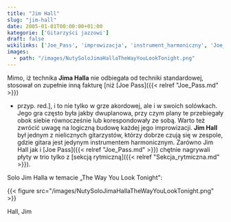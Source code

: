 ```yaml
---
title: "Jim Hall"
slug: "jim-hall"
date: 2005-01-01T00:00:00+01:00
kategorie: ['Gitarzyści jazzowi']
draft: false
wikilinks: ['Joe_Pass', 'improwizacja', 'instrument_harmoniczny', 'Joe_Pass', 'Sekcja_rytmiczna', 'grafika:NutySoloJimaHallaTheWayYouLookTonight.png']
images:
  - path: "/images/NutySoloJimaHallaTheWayYouLookTonight.png"
---
```

Mimo, iż technika **Jima Halla** nie odbiegała od techniki standardowej,
stosował on zupełnie inną fakturę \[niż [Joe Pass]({{< relref "Joe_Pass.md" >}})
- przyp. red.\], i to nie tylko w grze akordowej, ale i w swoich
solówkach. Jego gra często była jakby dwuplanowa, przy czym plany te
przebiegały obok siebie równocześnie lub korespondowały ze sobą. Warto
też zwrócić uwagę na logiczną budowę każdej jego
improwizacji<!-- link nie odnosił się do niczego -->. **Jim Hall** był jednym z
nielicznych gitarzystów, którzy dobrze czują się w zespole, gdzie gitara
jest jedynym instrumentem
harmonicznym<!-- link nie odnosił się do niczego -->. Zarówno Jim Hall jak i
[Joe Pass]({{< relref "Joe_Pass.md" >}}) chętnie nagrywali płyty w trio tylko z
[sekcją rytmiczną]({{< relref "Sekcja_rytmiczna.md" >}}).

Solo Jim Halla w temacie „The Way You Look Tonight":

{{< figure src="/images/NutySoloJimaHallaTheWayYouLookTonight.png" >}}

Hall, Jim<!-- link nie odnosił się do niczego -->